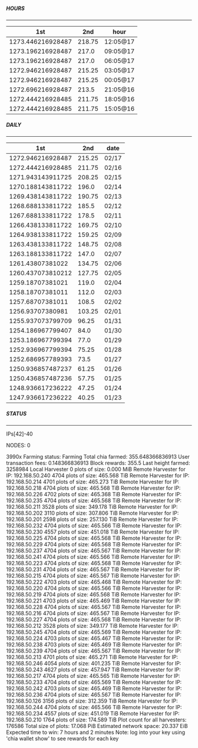 ##### HOURS
-------

| 1st | 2nd | hour |
|---|----|-----|
|1273.446216928487 | 218.75 | 12:05@17 |
|1273.196216928487 | 217.0 | 09:05@17 |
|1273.196216928487 | 217.0 | 06:05@17 |
|1272.946216928487 | 215.25 | 03:05@17 |
|1272.946216928487 | 215.25 | 00:05@17 |
|1272.696216928487 | 213.5 | 21:05@16 |
|1272.444216928485 | 211.75 | 18:05@16 |
|1272.444216928485 | 211.75 | 15:05@16 |

##### DAILY
-------

| 1st | 2nd | date |
|---|----|-----|
|1272.946216928487 | 215.25 | 02/17 |
|1272.444216928485 | 211.75 | 02/16 |
|1271.943143911725 | 208.25 | 02/15 |
|1270.188143811722 | 196.0 | 02/14 |
|1269.438143811722 | 190.75 | 02/13 |
|1268.688133811722 | 185.5 | 02/12 |
|1267.688133811722 | 178.5 | 02/11 |
|1266.438133811722 | 169.75 | 02/10 |
|1264.938133811722 | 159.25 | 02/09 |
|1263.438133811722 | 148.75 | 02/08 |
|1263.188133811722 | 147.0 | 02/07 |
|1261.43807381022 | 134.75 | 02/06 |
|1260.437073810212 | 127.75 | 02/05 |
|1259.18707381021 | 119.0 | 02/04 |
|1258.18707381011 | 112.0 | 02/03 |
|1257.68707381011 | 108.5 | 02/02 |
|1256.93707380981 | 103.25 | 02/01 |
|1255.937073799709 | 96.25 | 01/31 |
|1254.186967799407 | 84.0 | 01/30 |
|1253.186967799394 | 77.0 | 01/29 |
|1252.936967799394 | 75.25 | 01/28 |
|1252.686957789393 | 73.5 | 01/27 |
|1250.936857487237 | 61.25 | 01/26 |
|1250.436857487236 | 57.75 | 01/25 |
|1248.936617236222 | 47.25 | 01/24 |
|1247.936617236222 | 40.25 | 01/23 |


##### STATUS
-------

IPs[42]-40

NODES: 0


3990x
Farming status: Farming
Total chia farmed: 355.648366836913
User transaction fees: 0.148366836913
Block rewards: 355.5
Last height farmed: 3258984
Local Harvester
   0 plots of size: 0.000 MiB
Remote Harvester for IP: 192.168.50.240
   4704 plots of size: 465.568 TiB
Remote Harvester for IP: 192.168.50.214
   4701 plots of size: 465.273 TiB
Remote Harvester for IP: 192.168.50.218
   4704 plots of size: 465.568 TiB
Remote Harvester for IP: 192.168.50.226
   4702 plots of size: 465.368 TiB
Remote Harvester for IP: 192.168.50.235
   4704 plots of size: 465.568 TiB
Remote Harvester for IP: 192.168.50.211
   3528 plots of size: 349.178 TiB
Remote Harvester for IP: 192.168.50.202
   3110 plots of size: 307.806 TiB
Remote Harvester for IP: 192.168.50.201
   2598 plots of size: 257.130 TiB
Remote Harvester for IP: 192.168.50.232
   4704 plots of size: 465.566 TiB
Remote Harvester for IP: 192.168.50.230
   4557 plots of size: 451.018 TiB
Remote Harvester for IP: 192.168.50.225
   4704 plots of size: 465.568 TiB
Remote Harvester for IP: 192.168.50.229
   4704 plots of size: 465.568 TiB
Remote Harvester for IP: 192.168.50.237
   4704 plots of size: 465.567 TiB
Remote Harvester for IP: 192.168.50.241
   4704 plots of size: 465.566 TiB
Remote Harvester for IP: 192.168.50.223
   4704 plots of size: 465.568 TiB
Remote Harvester for IP: 192.168.50.231
   4704 plots of size: 465.567 TiB
Remote Harvester for IP: 192.168.50.215
   4704 plots of size: 465.567 TiB
Remote Harvester for IP: 192.168.50.222
   4703 plots of size: 465.468 TiB
Remote Harvester for IP: 192.168.50.220
   4704 plots of size: 465.566 TiB
Remote Harvester for IP: 192.168.50.219
   4704 plots of size: 465.568 TiB
Remote Harvester for IP: 192.168.50.221
   4703 plots of size: 465.469 TiB
Remote Harvester for IP: 192.168.50.228
   4704 plots of size: 465.567 TiB
Remote Harvester for IP: 192.168.50.216
   4704 plots of size: 465.567 TiB
Remote Harvester for IP: 192.168.50.227
   4704 plots of size: 465.568 TiB
Remote Harvester for IP: 192.168.50.212
   3528 plots of size: 349.177 TiB
Remote Harvester for IP: 192.168.50.245
   4704 plots of size: 465.569 TiB
Remote Harvester for IP: 192.168.50.224
   4703 plots of size: 465.467 TiB
Remote Harvester for IP: 192.168.50.238
   4703 plots of size: 465.469 TiB
Remote Harvester for IP: 192.168.50.239
   4704 plots of size: 465.567 TiB
Remote Harvester for IP: 192.168.50.213
   4701 plots of size: 465.271 TiB
Remote Harvester for IP: 192.168.50.246
   4054 plots of size: 401.235 TiB
Remote Harvester for IP: 192.168.50.243
   4627 plots of size: 457.947 TiB
Remote Harvester for IP: 192.168.50.217
   4704 plots of size: 465.565 TiB
Remote Harvester for IP: 192.168.50.233
   4704 plots of size: 465.569 TiB
Remote Harvester for IP: 192.168.50.242
   4703 plots of size: 465.469 TiB
Remote Harvester for IP: 192.168.50.236
   4704 plots of size: 465.567 TiB
Remote Harvester for IP: 192.168.50.126
   3156 plots of size: 312.359 TiB
Remote Harvester for IP: 192.168.50.244
   4704 plots of size: 465.566 TiB
Remote Harvester for IP: 192.168.50.234
   4557 plots of size: 451.019 TiB
Remote Harvester for IP: 192.168.50.210
   1764 plots of size: 174.589 TiB
Plot count for all harvesters: 176586
Total size of plots: 17.068 PiB
Estimated network space: 20.337 EiB
Expected time to win: 7 hours and 2 minutes
Note: log into your key using 'chia wallet show' to see rewards for each key
